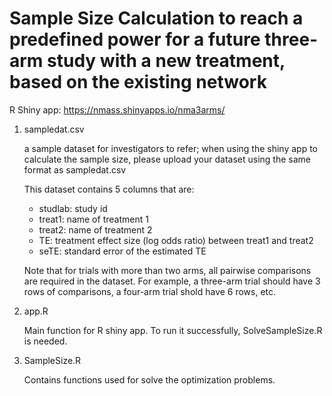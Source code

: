 # Sample Size Calculation to reach a predefined power for a future three-arm study with a new treatment, based on the existing network

R Shiny app: https://nmass.shinyapps.io/nma3arms/

1. sampledat.csv

   a sample dataset for investigators to refer; when using the shiny app to calculate the sample size, please upload your dataset using the same format as sampledat.csv
   
   This dataset contains 5 columns that are:
   - studlab: study id
   - treat1: name of treatment 1
   - treat2: name of treatment 2
   - TE: treatment effect size (log odds ratio) between treat1 and treat2
   - seTE: standard error of the estimated TE

   Note that for trials with more than two arms, all pairwise comparisons are required in the dataset. For example, a three-arm trial should have 3 rows of comparisons, a four-arm trial shold have 6 rows, etc.


2. app.R


   Main function for R shiny app. To run it successfully, SolveSampleSize.R is needed.
 
3. SampleSize.R


   Contains functions used for solve the optimization problems. 
